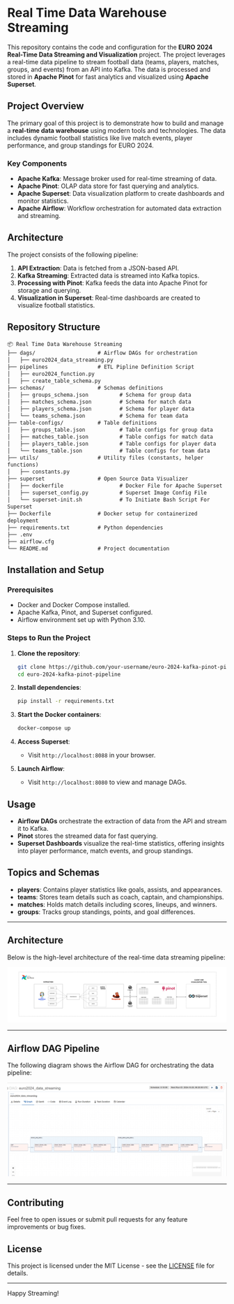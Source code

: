 
# Real Time Data Warehouse Streaming

This repository contains the code and configuration for the **EURO 2024 Real-Time Data Streaming and Visualization** project. 
The project leverages a real-time data pipeline to stream football data (teams, players, matches, groups, and events) from an API into Kafka. 
The data is processed and stored in **Apache Pinot** for fast analytics and visualized using **Apache Superset**.

## Project Overview

The primary goal of this project is to demonstrate how to build and manage a **real-time data warehouse** using modern tools and technologies. 
The data includes dynamic football statistics like live match events, player performance, and group standings for EURO 2024.

### Key Components

- **Apache Kafka**: Message broker used for real-time streaming of data.
- **Apache Pinot**: OLAP data store for fast querying and analytics.
- **Apache Superset**: Data visualization platform to create dashboards and monitor statistics.
- **Apache Airflow**: Workflow orchestration for automated data extraction and streaming.

## Architecture

The project consists of the following pipeline:

1. **API Extraction**: Data is fetched from a JSON-based API.
2. **Kafka Streaming**: Extracted data is streamed into Kafka topics.
3. **Processing with Pinot**: Kafka feeds the data into Apache Pinot for storage and querying.
4. **Visualization in Superset**: Real-time dashboards are created to visualize football statistics.

## Repository Structure

```
📦 Real Time Data Warehouse Streaming
├── dags/                    # Airflow DAGs for orchestration
│   ├── euro2024_data_streaming.py
├── pipelines                # ETL Pipline Definition Script
│   ├── euro2024_function.py
│   ├── create_table_schema.py
├── schemas/                 # Schemas definitions 
│   ├── groups_schema.json          # Schema for group data
│   ├── matches_schema.json         # Schema for match data
│   ├── players_schema.json         # Schema for player data
│   └── teams_schema.json           # Schema for team data
├── table-configs/           # Table definitions 
│   ├── groups_table.json           # Table configs for group data
│   ├── matches_table.json          # Table configs for match data
│   ├── players_table.json          # Table configs for player data
│   └── teams_table.json            # Table configs for team data
├── utils/                   # Utility files (constants, helper functions)
│   ├── constants.py
├── superset                 # Open Source Data Visualizer
│   ├── dockerfile                  # Docker File for Apache Superset
│   ├── superset_config.py          # Superset Image Config File
│   └── superset-init.sh            # To Initiate Bash Script For Superset  
├── Dockerfile               # Docker setup for containerized deployment
├── requirements.txt         # Python dependencies
├── .env
├── airflow.cfg
└── README.md                # Project documentation
```

## Installation and Setup

### Prerequisites

- Docker and Docker Compose installed.
- Apache Kafka, Pinot, and Superset configured.
- Airflow environment set up with Python 3.10.

### Steps to Run the Project

1. **Clone the repository**:
   ```bash
   git clone https://github.com/your-username/euro-2024-kafka-pinot-pipeline.git
   cd euro-2024-kafka-pinot-pipeline
   ```
2. **Install dependencies**:
   ```bash
   pip install -r requirements.txt
   ```
3. **Start the Docker containers**:
   ```bash
   docker-compose up
   ```
4. **Access Superset**:
   - Visit `http://localhost:8088` in your browser.

5. **Launch Airflow**:
   - Visit `http://localhost:8080` to view and manage DAGs.

## Usage

- **Airflow DAGs** orchestrate the extraction of data from the API and stream it to Kafka.
- **Pinot** stores the streamed data for fast querying.
- **Superset Dashboards** visualize the real-time statistics, offering insights into player performance, match events, and group standings.

## Topics and Schemas

- **players**: Contains player statistics like goals, assists, and appearances.
- **teams**: Stores team details such as coach, captain, and championships.
- **matches**: Holds match details including scores, lineups, and winners.
- **groups**: Tracks group standings, points, and goal differences.

---

## Architecture

Below is the high-level architecture of the real-time data streaming pipeline:

![Architecture Diagram](./images/architecture.png)

---

## Airflow DAG Pipeline

The following diagram shows the Airflow DAG for orchestrating the data pipeline:

![DAG Pipeline Diagram](./images/dag_pipeline.png)

---

## Contributing

Feel free to open issues or submit pull requests for any feature improvements or bug fixes.

## License

This project is licensed under the MIT License - see the [LICENSE](LICENSE) file for details.

---

Happy Streaming!
